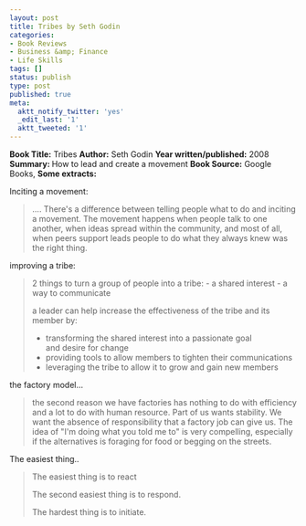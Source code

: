 ```yaml
---
layout: post
title: Tribes by Seth Godin
categories:
- Book Reviews
- Business &amp; Finance
- Life Skills
tags: []
status: publish
type: post
published: true
meta:
  aktt_notify_twitter: 'yes'
  _edit_last: '1'
  aktt_tweeted: '1'
---
```

<strong>Book Title:</strong> Tribes
<strong> Author:</strong> Seth Godin
<strong> Year written/published:</strong> 2008
<strong> Summary: </strong>How to lead and create a movement
<strong> Book Source:</strong> Google Books,
<strong> Some extracts:</strong>

Inciting a movement:
<blockquote>.... There's a difference between telling people what to do and inciting a movement. The movement happens when people talk to one another, when ideas spread within the community, and most of all, when peers support leads people to do what they always knew was the right thing.</blockquote>
improving a tribe:
<blockquote>2 things to turn a group of people into a tribe:
- a shared interest
- a way to communicate

a leader can help increase the effectiveness of the tribe and its member by:
- transforming the shared interest into a passionate goal and desire for change
- providing tools to allow members to tighten their communications
- leveraging the tribe to allow it to grow and gain new members</blockquote>
the factory model...
<blockquote>the second reason we have factories has nothing to do with efficiency and a lot to do with human resource. Part of us wants stability. We want the absence of responsibility that a factory job can give us. The idea of "I'm doing what you told me to" is very compelling, especially if the alternatives is foraging for food or begging on the streets.</blockquote>
The easiest thing..
<blockquote>The easiest thing is to react

The second easiest thing is to respond.

The hardest thing is to initiate.</blockquote>
